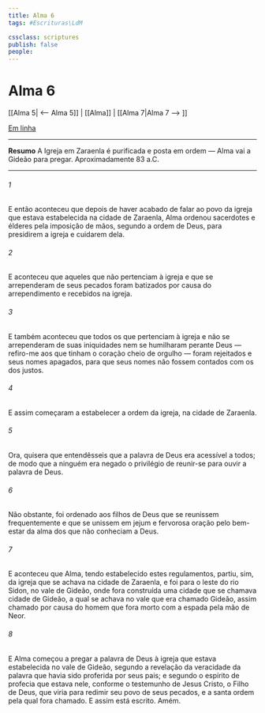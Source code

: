 ```yaml
---
title: Alma 6
tags: #Escrituras\LdM

cssclass: scriptures
publish: false
people:
---
```


# Alma 6
[[Alma 5| <-- Alma 5]] | [[Alma]] | [[Alma 7|Alma 7 --> ]]

[Em linha](https://churchofjesuschrist.org/study/scriptures/bofm/alma/6?lang=por)

---
__Resumo__
A Igreja em Zaraenla é purificada e posta em ordem — Alma vai a Gideão para pregar. Aproximadamente 83 a.C.

---
###### 1 
E então aconteceu que depois de haver acabado de falar ao povo da igreja que estava estabelecida na cidade de Zaraenla, Alma ordenou sacerdotes e élderes pela imposição de mãos, segundo a ordem de Deus, para presidirem a igreja e cuidarem dela.

###### 2 
E aconteceu que aqueles que não pertenciam à igreja e que se arrependeram de seus pecados foram batizados por causa do arrependimento e recebidos na igreja.

###### 3 
E também aconteceu que todos os que pertenciam à igreja e não se arrependeram de suas iniquidades nem se humilharam perante Deus — refiro-me aos que tinham o coração cheio de orgulho — foram rejeitados e seus nomes apagados, para que seus nomes não fossem contados com os dos justos.

###### 4 
E assim começaram a estabelecer a ordem da igreja, na cidade de Zaraenla.

###### 5 
Ora, quisera que entendêsseis que a palavra de Deus era acessível a todos; de modo que a ninguém era negado o privilégio de reunir-se para ouvir a palavra de Deus.

###### 6 
Não obstante, foi ordenado aos filhos de Deus que se reunissem frequentemente e que se unissem em jejum e fervorosa oração pelo bem-estar da alma dos que não conheciam a Deus.

###### 7 
E aconteceu que Alma, tendo estabelecido estes regulamentos, partiu, sim, da igreja que se achava na cidade de Zaraenla, e foi para o leste do rio Sidon, no vale de Gideão, onde fora construída uma cidade que se chamava cidade de Gideão, a qual se achava no vale que era chamado Gideão, assim chamado por causa do homem que fora morto com a espada pela mão de Neor.

###### 8 
E Alma começou a pregar a palavra de Deus à igreja que estava estabelecida no vale de Gideão, segundo a revelação da veracidade da palavra que havia sido proferida por seus pais; e segundo o espírito de profecia que estava nele, conforme o testemunho de Jesus Cristo, o Filho de Deus, que viria para redimir seu povo de seus pecados, e a santa ordem pela qual fora chamado. E assim está escrito. Amém.


